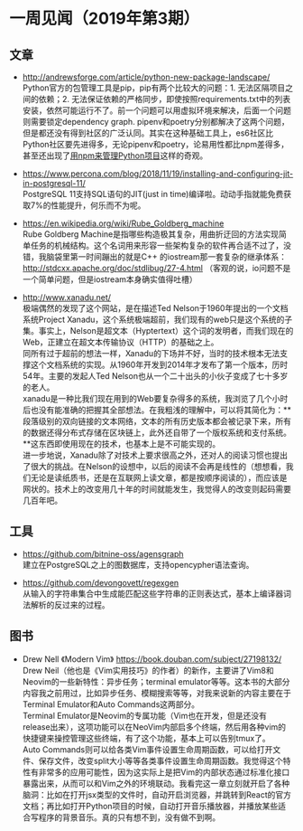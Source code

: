 # 一周见闻（2019年第3期）

## 文章
- http://andrewsforge.com/article/python-new-package-landscape/  
Python官方的包管理工具是pip，pip有两个比较大的问题：1. 无法区隔项目之间的依赖；2. 无法保证依赖的严格同步，即使按照requirements.txt中的列表安装，依然可能运行不了。前一个问题可以用虚拟环境来解决，后面一个问题则需要锁定dependency graph. pipenv和poetry分别都解决了这两个问题，但是都还没有得到社区的广泛认同。其实在这种基础工具上，es6社区比Python社区要先进得多，无论pipenv和poetry，论易用性都比npm差得多，甚至还出现了[用npm来管理Python项目](https://hackernoon.com/how-i-used-npm-to-setup-a-python-project-dac33f0c7997)这样的奇观。

- https://www.percona.com/blog/2018/11/19/installing-and-configuring-jit-in-postgresql-11/  
PostgreSQL 11支持SQL语句的JIT(just in time)编译啦。动动手指就能免费获取7%的性能提升，何乐而不为呢。

- https://en.wikipedia.org/wiki/Rube_Goldberg_machine  
Rube Goldberg Machine是指哪些构造极其复杂，用曲折迂回的方法实现简单任务的机械结构。这个名词用来形容一些架构复杂的软件再合适不过了，没错，我脑袋里第一时间蹦出的就是C++ 的iostream那一套复杂的继承体系：http://stdcxx.apache.org/doc/stdlibug/27-4.html （客观的说，io问题不是一个简单问题，但是iostream本身确实值得吐槽）

- http://www.xanadu.net/  
极端偶然的发现了这个网站，是在描述Ted Nelson于1960年提出的一个文档系统Project Xanadu，这个系统极端超前，我们现有的web只是这个系统的子集。事实上，Nelson是超文本（Hyptertext）这个词的发明者，而我们现在的Web，正建立在超文本传输协议（HTTP）的基础之上。  
同所有过于超前的想法一样，Xanadu的下场并不好，当时的技术根本无法支撑这个文档系统的实现。从1960年开发到2014年才发布了第一个版本，历时54年。主要的发起人Ted Nelson也从一个二十出头的小伙子变成了七十多岁的老人。  
xanadu是一种比我们现在用到的Web要复杂得多的系统，我浏览了几个小时后也没有能准确的把握其全部想法。在我粗浅的理解中，可以将其简化为：**段落级别的双向链接的文本网络，文本的所有历史版本都会被记录下来，所有的数据还得分布式存储在区块链上，此外还自带了一个版权系统和支付系统。**这东西即使用现在的技术，也基本上是不可能实现的。   
进一步地说，Xanadu除了对技术上要求很高之外，还对人的阅读习惯也提出了很大的挑战。在Nelson的设想中，以后的阅读不会再是线性的（想想看，我们无论是读纸质书，还是在互联网上读文章，都是按顺序阅读的），而应该是网状的。技术上的改变用几十年的时间就能发生，我觉得人的改变则起码需要几百年吧。  

## 工具
- https://github.com/bitnine-oss/agensgraph  
建立在PostgreSQL之上的图数据库，支持opencypher语法查询。

- https://github.com/devongovett/regexgen  
从输入的字符串集合中生成能匹配这些字符串的正则表达式，基本上编译器词法解析的反过来的过程。

## 图书
- Drew Nell  《Modern Vim》
https://book.douban.com/subject/27198132/  
Drew Neil（他也是《Vim实用技巧》的作者）的新作，主要讲了Vim8和Neovim的一些新特性：异步任务；terminal emulator等等。这本书的大部分内容我之前用过，比如异步任务、模糊搜索等等，对我来说新的内容主要在于Terminal Emulator和Auto Commands这两部分。  
Terminal Emulator是Neovim的专属功能（Vim也在开发，但是还没有release出来），这项功能可以在NeoVim内部启多个终端，然后用各种vim的快捷键来操控管理这些终端，有了这个功能，基本上可以告别tmux了。   
Auto Commands则可以给各类Vim事件设置生命周期函数，可以给打开文件、保存文件，改变split大小等等各类事件设置生命周期函数。我觉得这个特性有非常多的应用可能性，因为这实际上是把Vim的内部状态通过标准化接口暴露出来，从而可以和Vim之外的环境联动。我看完这一章立刻就开启了各种脑洞：比如在打开jsx类型的文件时，自动开启浏览器，并跳转到React的官方文档；再比如打开Python项目的时候，自动打开音乐播放器，并播放某些适合写程序的背景音乐。真的只有想不到，没有做不到啊。   
